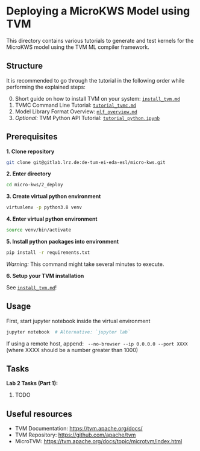 # Deploying a MicroKWS Model using TVM

This directory contains various tutorials to generate and test kernels for the MicroKWS model using the TVM ML compiler framework.

## Structure

It is recommended to go through the tutorial in the following order while performing the explained steps:

0. Short guide on how to install TVM on your system: [`install_tvm.md`](install_tvm.md)
1. TVMC Command Line Tutorial: [`tutorial_tvmc.md`](tutorial_tvmc.ipynb)
2. Model Library Format Overview: [`mlf_overview.md`](mlf_overview.md)
3. *Optional:* TVM Python API Tutorial: [`tutorial_python.ipynb`](tutorial_python.ipynb)


## Prerequisites

**1. Clone repository**

```bash
git clone git@gitlab.lrz.de:de-tum-ei-eda-esl/micro-kws.git
```

**2. Enter directory**

```bash
cd micro-kws/2_deploy
```

**3. Create virtual python environment**

```bash
virtualenv -p python3.8 venv
```

**4. Enter virtual python environment**

```bash
source venv/bin/activate
```

**5. Install python packages into environment**

```bash
pip install -r requirements.txt
```

*Warning:* This command might take several minutes to execute.

**6. Setup your TVM installation**

See [`install_tvm.md`](install_tvm.md)!

## Usage

First, start jupyter notebook inside the virtual environment

```bash
jupyter notebook  # Alternative: `jupyter lab`
```

If using a remote host, append: ` --no-browser --ip 0.0.0.0 --port XXXX` (where XXXX should be a number greater than 1000)

## Tasks
**Lab 2 Tasks (Part 1):**

1. TODO

## Useful resources

- TVM Documentation: https://tvm.apache.org/docs/
- TVM Repository: https://github.com/apache/tvm
- MicroTVM: https://tvm.apache.org/docs/topic/microtvm/index.html
